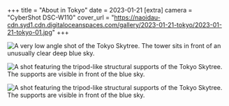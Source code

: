 +++
title = "About in Tokyo"
date = 2023-01-21
[extra]
camera = "CyberShot DSC-W110"
cover_url = "https://naoidau-cdn.syd1.cdn.digitaloceanspaces.com/gallery/2023-01-21-tokyo/2023-01-21-tokyo-01.jpg"
+++

![A very low angle shot of the Tokyo Skytree. The tower sits in front of an unusually clear deep blue sky.](https://naoidau-cdn.syd1.cdn.digitaloceanspaces.com/gallery/2023-01-21-tokyo/2023-01-21-tokyo-01.jpg)

![A shot featuring the tripod-like structural supports of the Tokyo Skytree. The supports are visible in front of the blue sky.](https://naoidau-cdn.syd1.cdn.digitaloceanspaces.com/gallery/2023-01-21-tokyo/2023-01-21-tokyo-02.jpg)

![A shot featuring the tripod-like structural supports of the Tokyo Skytree. The supports are visible in front of the blue sky.](https://naoidau-cdn.syd1.cdn.digitaloceanspaces.com/gallery/2023-01-21-tokyo/2023-01-21-tokyo-03.jpg)

